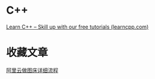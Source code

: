 # C++

[Learn C++ – Skill up with our free tutorials (learncpp.com)](https://www.learncpp.com/)

# 收藏文章

[阿里云做图床详细流程](https://blog.csdn.net/cl939974883/article/details/127173891)

